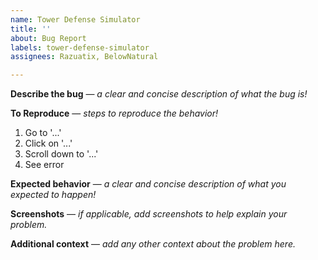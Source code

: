 ```yaml
---
name: Tower Defense Simulator
title: ''
about: Bug Report
labels: tower-defense-simulator
assignees: Razuatix, BelowNatural

---
```


**Describe the bug** — *a clear and concise description of what the bug is!*

**To Reproduce** — *steps to reproduce the behavior!*
1. Go to '...'
2. Click on '...'
3. Scroll down to '...'
4. See error

**Expected behavior** — *a clear and concise description of what you expected to happen!*

**Screenshots** — *if applicable, add screenshots to help explain your problem.*

**Additional context**  — *add any other context about the problem here.*
